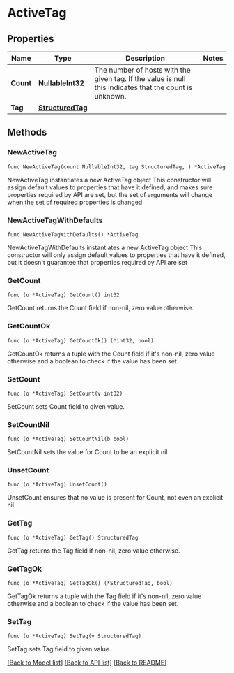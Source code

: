 # ActiveTag

## Properties

Name | Type | Description | Notes
------------ | ------------- | ------------- | -------------
**Count** | **NullableInt32** | The number of hosts with the given tag. If the value is null this indicates that the count is unknown. | 
**Tag** | [**StructuredTag**](StructuredTag.md) |  | 

## Methods

### NewActiveTag

`func NewActiveTag(count NullableInt32, tag StructuredTag, ) *ActiveTag`

NewActiveTag instantiates a new ActiveTag object
This constructor will assign default values to properties that have it defined,
and makes sure properties required by API are set, but the set of arguments
will change when the set of required properties is changed

### NewActiveTagWithDefaults

`func NewActiveTagWithDefaults() *ActiveTag`

NewActiveTagWithDefaults instantiates a new ActiveTag object
This constructor will only assign default values to properties that have it defined,
but it doesn't guarantee that properties required by API are set

### GetCount

`func (o *ActiveTag) GetCount() int32`

GetCount returns the Count field if non-nil, zero value otherwise.

### GetCountOk

`func (o *ActiveTag) GetCountOk() (*int32, bool)`

GetCountOk returns a tuple with the Count field if it's non-nil, zero value otherwise
and a boolean to check if the value has been set.

### SetCount

`func (o *ActiveTag) SetCount(v int32)`

SetCount sets Count field to given value.


### SetCountNil

`func (o *ActiveTag) SetCountNil(b bool)`

 SetCountNil sets the value for Count to be an explicit nil

### UnsetCount
`func (o *ActiveTag) UnsetCount()`

UnsetCount ensures that no value is present for Count, not even an explicit nil
### GetTag

`func (o *ActiveTag) GetTag() StructuredTag`

GetTag returns the Tag field if non-nil, zero value otherwise.

### GetTagOk

`func (o *ActiveTag) GetTagOk() (*StructuredTag, bool)`

GetTagOk returns a tuple with the Tag field if it's non-nil, zero value otherwise
and a boolean to check if the value has been set.

### SetTag

`func (o *ActiveTag) SetTag(v StructuredTag)`

SetTag sets Tag field to given value.



[[Back to Model list]](../README.md#documentation-for-models) [[Back to API list]](../README.md#documentation-for-api-endpoints) [[Back to README]](../README.md)



